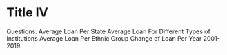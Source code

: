 # Title IV

Questions: 
  Average Loan Per State 
  Average Loan For Different Types of Institutions
  Average Loan Per Ethnic Group
  Change of Loan Per Year 2001-2019
  
